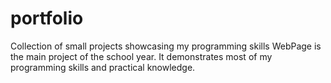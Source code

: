 # portfolio
Collection of small projects showcasing my programming skills
WebPage is the main project of the school year. It demonstrates most of my programming skills and practical knowledge.
